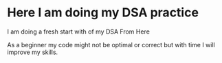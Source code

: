 <h1><b>Here I am doing my DSA practice</b></h1>
<p>I am doing a fresh start with  of my DSA From Here</p>
<p>As a beginner my code might not be optimal or correct but with time I will improve my skills.</p>
